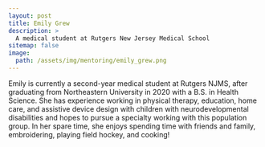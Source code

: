 ```yaml
---
layout: post
title: Emily Grew
description: >
  A medical student at Rutgers New Jersey Medical School
sitemap: false
image:
  path: /assets/img/mentoring/emily_grew.png
---
```


Emily is currently a second-year medical student at Rutgers NJMS,
after graduating from Northeastern University in 2020 with a B.S. in
Health Science. She has experience working in physical therapy,
education, home care, and assistive device design with children with
neurodevelopmental disabilities and hopes to pursue a specialty
working with this population group. In her spare time, she enjoys
spending time with friends and family, embroidering, playing field
hockey, and cooking!